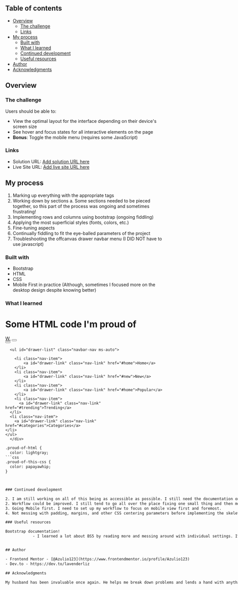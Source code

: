 ## Table of contents

- [Overview](#overview)
  - [The challenge](#the-challenge)
  - [Links](#links)
- [My process](#my-process)
  - [Built with](#built-with)
  - [What I learned](#what-i-learned)
  - [Continued development](#continued-development)
  - [Useful resources](#useful-resources)
- [Author](#author)
- [Acknowledgments](#acknowledgments)

## Overview

### The challenge

Users should be able to:

- View the optimal layout for the interface depending on their device's screen size
- See hover and focus states for all interactive elements on the page
- **Bonus**: Toggle the mobile menu (requires some JavaScript)

### Links

- Solution URL: [Add solution URL here](https://your-solution-url.com)
- Live Site URL: [Add live site URL here](https://your-live-site-url.com)

## My process

1. Marking up everything with the appropriate tags
2. Working down by sections 
    a. Some sections needed to be pieced together, so this part of the process was ongoing and sometimes frustrating!
3. Implementing rows and columns using bootstrap (ongoing fiddling)
4. Applying the most superficial styles (fonts, colors, etc.)
5. Fine-tuning aspects
6. Continually fiddling to fit the eye-balled parameters of the project
7. Troubleshooting the offcanvas drawer navbar menu (I DID NOT have to use javascript)

### Built with

- Bootstrap
- HTML
- CSS
- Mobile First in practice (Although, sometimes I focused more on the desktop design despite knowing better)


### What I learned

<div class="proud-of-html">
<h1>Some HTML code I'm proud of</h1>
<div class="container-fluid">
<nav class="navbar navbar-expand-lg navbar-light">
      <a class="navbar-brand" href="">W.</a> 
      <button class="navbar-toggler" type="button" data-bs-toggle="offcanvas" data-bs-target="#offcanvasRight" aria-controls="offcanvasRight" aria-expanded="false" aria-label="Toggle navigation">
          <span class="navbar-toggler-icon"></span>
      </button>
      <div class="offcanvas offcanvas-right" tabindex="-1" id="offcanvasRight" aria-labelledby="offcanvasRightLabel">
        <div class="offcanvas-header">
          <button type="button" class="btn-close" data-bs-dismiss="offcanvas" aria-label="Close"></button>
        </div>

      <ul id="drawer-list" class="navbar-nav ms-auto">
         
        <li class="nav-item">
            <a id="drawer-link" class="nav-link" href="#home">Home</a>
        </li>
        <li class="nav-item">
            <a id="drawer-link" class="nav-link" href="#new">New</a>
        </li>
        <li class="nav-item">
            <a id="drawer-link" class="nav-link" href="#home">Popular</a>
        </li>
        <li class="nav-item">
          <a id="drawer-link" class="nav-link" href="#trending">Trending</a>
      </li>
      <li class="nav-item">
        <a id="drawer-link" class="nav-link" href="#categories">Categories</a>
    </li>
    </ul>
      </div>
  </nav>
</div>
  
<div class="proud-of-this-css>
            <h1>CSS I am proud of (which is almost all of it)</h1>
            @media only screen and (max-width: 650px) {
    body { 
        padding: 3%;
    }
    
    .main-pic {
        display: none;
    }
    .mobile-pic {
      display: block;  
    }

    footer {
        padding-top: 2em;
    }

    #home { 
        margin-bottom: 3em;
    }
    
    .trending-image {
        width: 12.625rem;
        height: 80%;
    }
}
</div>
            
```html
.proud-of-html {
  color: lightgray;
```css
.proud-of-this-css {
  color: papayawhip;
}



### Continued development

2. I am still working on all of this being as accessible as possible. I still need the documentation on screen readers in order to implement them. I am still so confused about how it works that I will have to look at a guide for it.
2. Workflow could be improved. I still tend to go all over the place fixing one small thing and then moving to completely different part of the project and fixing that instead of going completely section by section.
3. Going Mobile first. I need to set up my workflow to focus on mobile view first and foremost.
4. Not messing with padding, margins, and other CSS centering parameters before implementing the skeleton and structure first. I wasted a lot of time getting things to not look like a hot mess by using CSS too quickly to get certain parts to center when their absence did that for me.            

### Useful resources

Bootstrap documentation!
            - I learned a lot about BS5 by reading more and messing around with individual settings. It is ALWAYS a good idea to really get into the nitty-gritty of a               library like this.


## Author

- Frontend Mentor - [@Azulio123](https://www.frontendmentor.io/profile/Azulio123)
- Dev.to - https://dev.to/lavenderliz

## Acknowledgments

My husband has been invaluable once again. He helps me break down problems and lends a hand with anything, even trying things that are outside of the scope of the project. What a chad.
